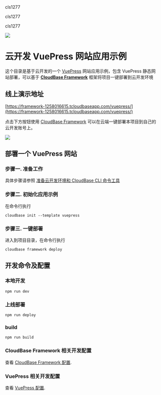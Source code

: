 cls1277

cls1277

cls1277

<a href="https://github.com/TencentCloudBase/cloudbase-templates"><img src="https://main.qcloudimg.com/raw/230c115bee4300384fa557710daa2928.jpg"></a>

# 云开发 VuePress 网站应用示例

这个目录是基于云开发的一个 [VuePress](https://vuepress.vuejs.org/) 网站应用示例，包含 VuePress 静态网站部署，可以基于 **[CloudBase Framework](https://github.com/TencentCloudBase/cloudbase-framework)** 框架将项目一键部署到云开发环境

## 线上演示地址

[https://framework-1258016615.tcloudbaseapp.com/vuepress/](https://framework-1258016615.tcloudbaseapp.com/vuepress/)

点击下方按钮使用 [CloudBase Framework](https://github.com/TencentCloudBase/cloudbase-framework) 可以在云端一键部署本项目到自己的云开发账号上。

[![](https://main.qcloudimg.com/raw/67f5a389f1ac6f3b4d04c7256438e44f.svg)](https://console.cloud.tencent.com/tcb/env/index?action=CreateAndDeployCloudBaseProject&tdl_anchor=github&tdl_site=0&appUrl=https%3A%2F%2Fgithub.com%2FTencentCloudBase%2Fcloudbase-templates&workDir=vuepress&appName=vuepress)

## 部署一个 VuePress 网站

### 步骤一. 准备工作

具体步骤请参照 [准备云开发环境和 CloudBase CLI 命令工具](https://github.com/TencentCloudBase/cloudbase-framework/blob/master/CLI_GUIDE.md)

### 步骤二. 初始化应用示例

在命令行执行

```
cloudbase init --template vuepress
```

### 步骤三. 一键部署

进入到项目目录，在命令行执行

```
cloudbase framework deploy
```

## 开发命令及配置

### 本地开发

```
npm run dev
```

### 上线部署

```
npm run deploy
```

### build

```
npm run build
```

### CloudBase Framework 相关开发配置

查看 [CloudBase Framework 配置](https://github.com/TencentCloudBase/cloudbase-framework).

### VuePress 相关开发配置

查看 [VuePress 配置](https://vuepress.vuejs.org/zh/config/).
